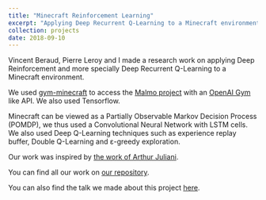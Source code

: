 ```yaml
---
title: "Minecraft Reinforcement Learning"
excerpt: "Applying Deep Recurrent Q-Learning to a Minecraft environment."
collection: projects
date: 2018-09-10
---
```


Vincent Beraud, Pierre Leroy and I made a research work on applying Deep Reinforcement and more specially Deep Recurrent Q-Learning to a Minecraft environment.

We used [gym-minecraft](https://github.com/tambetm/gym-minecraft) to access the [Malmo project](https://github.com/Microsoft/malmo) with an [OpenAI Gym](https://gym.openai.com/) like API. We also used Tensorflow.

Minecraft can be viewed as a Partially Observable Markov Decision Process (POMDP), we thus used a Convolutional Neural Network with LSTM cells. We also used Deep Q-Learning techniques such as experience replay buffer, Double Q-Learning and ε-greedy exploration.

Our work was inspired by [the work of Arthur Juliani](https://github.com/awjuliani/DeepRL-Agents).

You can find all our work on [our repository](https://github.com/vincentberaud/Minecraft-Reinforcement-Learning).

You can also find the talk we made about this project [here](http://localhost:4000/talks/2018-06-08-minecraft-drqn).